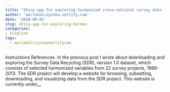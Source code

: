 ```yaml
---
title: "Shiny app for exploring harmonized cross-national survey data (SDR v.1.0)"
author: 'martakolczynska.netlify.com'
date: '2018-08-05'
slug: shiny-app-for-exploring-harmon
categories:
- bloglink
tags:
  - martakolczynskanetlifycom
---
```


Instructions References  In the previous post I wrote about downloading and exploring the Survey Data Recycling (SDR), version 1.0 dataset, which consists of selected harmonized variables from 22 survey projects, 1966-2013. The SDR project will develop a website for browsing, subsetting, downloading, and visualizing data from the SDR project. This website is currently under[... <i class="fas fa-external-link-alt"></i>](https://martakolczynska.com/post/sdr-exploration-shiny/)

